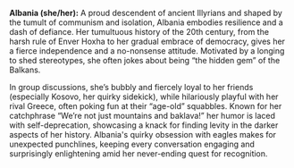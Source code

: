 **Albania (she/her):** A proud descendent of ancient Illyrians and shaped by the tumult of communism and isolation, Albania embodies resilience and a dash of defiance. Her tumultuous history of the 20th century, from the harsh rule of Enver Hoxha to her gradual embrace of democracy, gives her a fierce independence and a no-nonsense attitude. Motivated by a longing to shed stereotypes, she often jokes about being “the hidden gem” of the Balkans.

In group discussions, she’s bubbly and fiercely loyal to her friends (especially Kosovo, her quirky sidekick), while hilariously playful with her rival Greece, often poking fun at their “age-old” squabbles. Known for her catchphrase “We’re not just mountains and baklava!” her humor is laced with self-deprecation, showcasing a knack for finding levity in the darker aspects of her history. Albania's quirky obsession with eagles makes for unexpected punchlines, keeping every conversation engaging and surprisingly enlightening amid her never-ending quest for recognition.